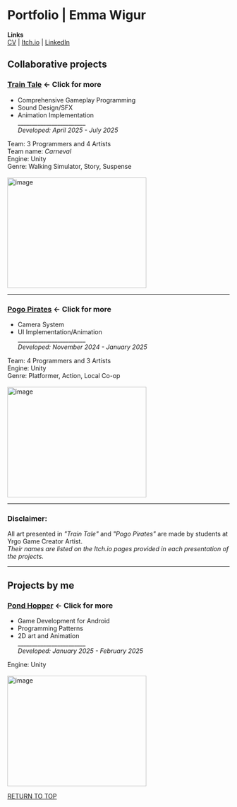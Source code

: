 <a name="TOP"></a>

# Portfolio | Emma Wigur
**Links**\
[CV](https://github.com/ewigur/Emma-Wigur---Portfolio/blob/main/CV/CV_EmmaWigur.pdf) |
[Itch.io](https://ewigur.itch.io/) |
[LinkedIn](https://www.linkedin.com/in/emma-wigur-103711219/)
 
## Collaborative projects

### [Train Tale](https://github.com/ewigur/Portfolio/blob/main/Train%20Tale/README.md) ← Click for more
 - Comprehensive Gameplay Programming
 - Sound Design/SFX
 - Animation Implementation\
________________________\
*Developed: April 2025 - July 2025*

Team: 3 Programmers and 4 Artists\
Team name: *Carneval*\
Engine: Unity\
Genre: Walking Simulator, Story, Suspense\
\
<img width="315" height="250" alt="image" src="https://github.com/user-attachments/assets/6da9ffc9-b982-4ffa-be03-1cc46e4982a5" />
___________________________________________

### [Pogo Pirates](https://github.com/ewigur/Portfolio/blob/main/Pogo%20Pirates/README.md) ← Click for more
- Camera System
- UI Implementation/Animation\
________________________\
*Developed: November 2024 - January 2025*

Team: 4 Programmers and 3 Artists\
Engine: Unity\
Genre: Platformer, Action, Local Co-op\
\
<img width="315" height="250" alt="image" src="https://github.com/user-attachments/assets/57fd2998-7ce7-4496-b774-4940a2e5e7a1" />

___________________________________________________________________
### Disclaimer:
All art presented in *"Train Tale"* and *"Pogo Pirates"* are made by students at Yrgo Game Creator Artist.\
_Their names are listed on the Itch.io pages provided in each presentation of the projects._
___________________________________________________________________

## Projects by me

### [Pond Hopper](https://github.com/ewigur/Portfolio/blob/main/Pond%20Hopper/README.md) ← Click for more
- Game Development for Android
- Programming Patterns
- 2D art and Animation\
________________________\
*Developed: January 2025 - February 2025*

Engine: Unity\
\
<img width="315" height="250" alt="image" src="https://github.com/ewigur/Portfolio/blob/main/ThumbNails/PH.png" />

[RETURN TO TOP](#TOP)
             <a name="TOP"></a>  
